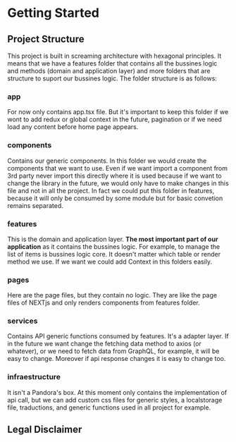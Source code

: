 # Getting Started

## Project Structure

This project is built in screaming architecture with hexagonal principles. It means that we have a features folder that contains all the bussines logic and methods (domain and application layer) and more folders that are structure to suport our bussines logic. The folder structure is as follows:

### app
For now only contains app.tsx file. But it's important to keep this folder if we wont to add redux or global context in the future, pagination or if we need load any content before home page appears.

### components
Contains our generic components. In this folder we would create the components that we want to use. Even if we want import a component from 3rd party never import this directly where it is used because if we want to change the library in the future, we would only have to make changes in this file and not in all the project. In fact we could put this folder in features, because it will only be consumed by some module but for basic convetion remains separated.

### features 
This is the domain and application layer. **The most important part of our application** as it contains the bussines logic. For example, to manage the list of items is bussines logic core. It doesn't matter which table or render method we use. If we want we could add Context in this folders easily.

### pages
Here are the page files, but they contain no logic. They are like the page files of NEXTjs and only renders components from features folder.

### services
Contains API generic functions consumed by features. It's a adapter layer. If in the future we want change the fetching data method to axios (or whatever), or we need to fetch data from GraphQL, for example, it will be easy to change. Moreover if api response changes it is easy to change too.

### infraestructure
It isn't a Pandora's box. At this moment only contains the implementation of api call, but we can add custom css files for generic styles, a localstorage file, traductions, and generic functions used in all project for example.

## Legal Disclaimer